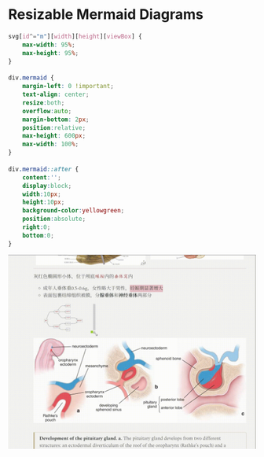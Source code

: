 # Resizable Mermaid Diagrams

```css
svg[id^="m"][width][height][viewBox] {
    max-width: 95%;
    max-height: 95%;
}

div.mermaid {
    margin-left: 0 !important;
    text-align: center;
    resize:both;
    overflow:auto;
    margin-bottom: 2px;
    position:relative;
    max-height: 600px;
    max-width: 100%;
}

div.mermaid::after {
    content:'';
    display:block;
    width:10px;
    height:10px;
    background-color:yellowgreen;
    position:absolute;
    right:0;
    bottom:0;
}
```

![](https://raw.githubusercontent.com/tctco/ImgHosting/master/mermaidResize.gif)
